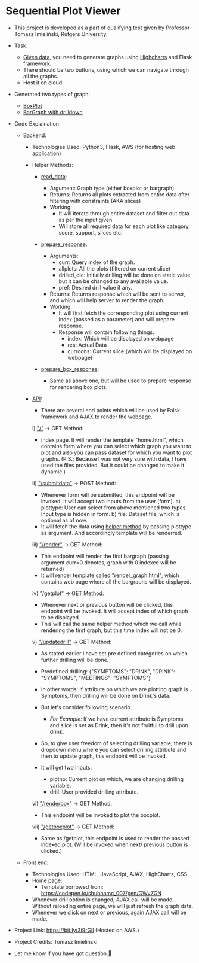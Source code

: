 # Sequential Plot Viewer

* This project is developed as a part of qualifying test given by Professor Tomasz Imieliński, Rutgers University.
* Task: 
  * [Given data](/data/), you need to generate graphs using [Highcharts](https://www.highcharts.com/) and Flask framework.
  * There should be two buttons, using which we can navigate through all the graphs.
  * Host it on cloud.
* Generated two types of graph:
  * [BoxPlot](https://www.highcharts.com/demo/box-plot)
  * [BarGraph with drilldown](https://www.highcharts.com/demo/column-drilldown)

* Code Explaination:
  * Backend:
    * Technologies Used: Python3, Flask, AWS (for hosting web application)
    * Helper Methods:
      * [read_data](https://github.com/vraj152/sequential-plot-viewer/blob/9551e3a25a35a9d17814bd11c6ea6e73a9ce0c78/API/flaskAPIs.py#L4):
        * Argument: Graph type (either boxplot or bargraph)
        * Returns: Returns all plots extracted from entire data after filtering with constraints (AKA slices)
        * Working:
          * It will iterate through entire dataset and filter out data as per the input given
          * Will store all required data for each plot like category, score, support, slices etc.

      * [prepare_response](https://github.com/vraj152/sequential-plot-viewer/blob/9551e3a25a35a9d17814bd11c6ea6e73a9ce0c78/API/flaskAPIs.py#L47):
        * Arguments:
          * curr: Query index of the graph.
          * allplots: All the plots (filtered on current slice)
          * drilled_dic: Initially drilling will be done on static value, but it can be changed to any available value.
          * pref: Desired drill value if any.
        * Returns: Returns response which will be sent to server, and which will help server to render the graph.
        * Working:
          * It will first fetch the corresponding plot using current index (passed as a parameter) and will prepare response.
          * Response will contain following things.
            * index: Which will be displayed on webpage
            * res: Actual Data
            * currcons: Current slice (which will be displayed on webpage)

      * [prepare_box_response](https://github.com/vraj152/sequential-plot-viewer/blob/9551e3a25a35a9d17814bd11c6ea6e73a9ce0c78/API/flaskAPIs.py#L135):
        * Same as above one, but will be used to prepare response for rendering box plots.

    * [API](/entryPoint.py):
      * There are several end points which will be used by Falsk framework and AJAX to render the webpage.

      i) ["/"](https://github.com/vraj152/sequential-plot-viewer/blob/9551e3a25a35a9d17814bd11c6ea6e73a9ce0c78/entryPoint.py#L11) -> GET Method:
        * Index page. It will render the template "home.html", which contains form where you can select which graph you want to plot and also you can
        pass dataset for which you want to plot graphs.
        (P.S.: Because I was not very sure with data, I have used the files provided. But it could be changed to make it dynamic.)

      ii) ["/submitdata"](https://github.com/vraj152/sequential-plot-viewer/blob/9551e3a25a35a9d17814bd11c6ea6e73a9ce0c78/entryPoint.py#L15) -> POST Method:
        * Whenever form will be submitted, this endpoint will be invoked. It will accept two inputs from the user (form).
          a) plottype: User can select from above mentioned two types. Input type is hidden in form.
          b) file: Dataset file, which is optional as of now.
        * It will fetch the data using [helper method]() by passing plottype as argument. And accordingly template will be renderred.

      iii) ["/render"](https://github.com/vraj152/sequential-plot-viewer/blob/9551e3a25a35a9d17814bd11c6ea6e73a9ce0c78/entryPoint.py#L28) -> GET Method:
        * This endpoint will render the first bargraph (passing argument curr=0 denotes, graph with 0 indexed will be returned)
        * It will render template called "render_graph.html", which contains web page where all the bargraphs will be displayed. 

      iv) ["/getplot"](https://github.com/vraj152/sequential-plot-viewer/blob/9551e3a25a35a9d17814bd11c6ea6e73a9ce0c78/entryPoint.py#L33) -> GET Method:
        * Whenever next or previous button will be clicked, this endpoint will be invoked. It will accept index of which graph to be displayed. 
        * This will call the same helper method which we call while rendering the first graph, but this time index will not be 0.

      v) ["/updatedrill"](https://github.com/vraj152/sequential-plot-viewer/blob/9551e3a25a35a9d17814bd11c6ea6e73a9ce0c78/entryPoint.py#L39) -> GET Method:
        * As stated earlier I have set pre defined categories on which further drilling will be done.
        * Predefined drilling: {"SYMPTOMS": "DRINK", "DRINK": "SYMPTOMS", "MEETINGS": "SYMPTOMS"}
        * In other words: If attribute on which we are plotting graph is Symptoms, then drilling will be done on Drink's data.
        * But let's consider following scenario.
          * _For Example:_ If we have current attribute is Symptoms and slice is set as Drink, then it's not fruitful to drill upon drink.
        * So, to give user freedom of selecting drilling variable, there is dropdown menu where you can select drilling attribute and then to update 
        graph, this endpoint will be invoked.

        * It will get two inputs:
          * plotno: Current plot on which, we are changing drilling variable.
          * drill: User provided drilling attribute.

      vi) ["/renderbox"](https://github.com/vraj152/sequential-plot-viewer/blob/9551e3a25a35a9d17814bd11c6ea6e73a9ce0c78/entryPoint.py#L46) -> GET Method:
        * This endpoint will be invoked to plot the boxplot.

      vii) ["/getboxplot"](https://github.com/vraj152/sequential-plot-viewer/blob/9551e3a25a35a9d17814bd11c6ea6e73a9ce0c78/entryPoint.py#L51) -> GET Method:
        * Same as /getplot, this endpoint is used to render the passed indexed plot. (Will be invoked when next/ previous button is clicked.)
      
  * Front end:
    * Technologies Used: HTML, JavaScript, AJAX, HighCharts, CSS
    * [Home page](/templates/home.html):
      * Template borrowed from: https://codepen.io/shubhamc_007/pen/GWvZGN
    * Whenever drill option is changed, AJAX call will be made. Without reloading entire page, we will just refresh the graph data.
    * Whenever we click on next or previous, again AJAX call will be made.
 
* Project Link: https://bit.ly/3i9rGiI (Hosted on AWS.)
* Project Credits: Tomasz Imieliński
* Let me know if you have got question.:raising_hand:
 
    
  
    


